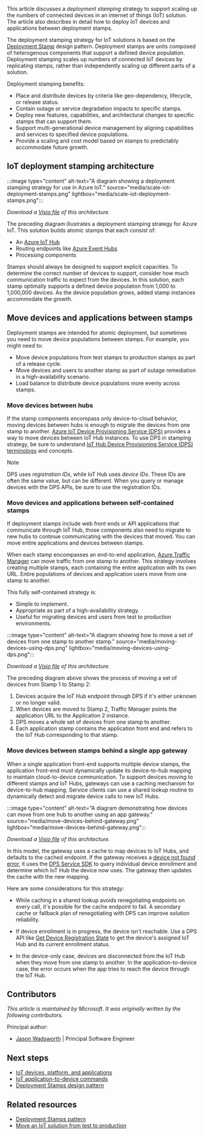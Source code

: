 This article discusses a *deployment stamping* strategy to support scaling up the numbers of connected devices in an internet of things (IoT) solution.  The article also describes in detail how to deploy IoT devices and applications between deployment stamps.

The deployment stamping strategy for IoT solutions is based on the [Deployment Stamp](../../patterns/deployment-stamp.yml) design pattern. Deployment stamps are units composed of heterogenous components that support a defined device population. Deployment stamping scales up numbers of connected IoT devices by replicating stamps, rather than independently scaling up different parts of a solution.

Deployment stamping benefits:

- Place and distribute devices by criteria like geo-dependency, lifecycle, or release status.
- Contain outage or service degradation impacts to specific stamps.
- Deploy new features, capabilities, and architectural changes to specific stamps that can support them.
- Support multi-generational device management by aligning capabilities and services to specified device populations.
- Provide a scaling and cost model based on stamps to predictably accommodate future growth.

## IoT deployment stamping architecture

:::image type="content" alt-text="A diagram showing a deployment stamping strategy for use in Azure IoT." source="media/scale-iot-deployment-stamps.png" lightbox="media/scale-iot-deployment-stamps.png":::

*Download a [Visio file](https://arch-center.azureedge.net/scale-iot-deployment-stamps.vsdx) of this architecture.*

The preceding diagram illustrates a deployment stamping strategy for Azure IoT. This solution builds atomic stamps that each consist of:

- An [Azure IoT Hub](/azure/iot-hub/about-iot-hub)
- Routing endpoints like [Azure Event Hubs](/azure/event-hubs/event-hubs-about)
- Processing components

Stamps should always be designed to support explicit capacities. To determine the correct number of devices to support, consider how much communication traffic to expect from the devices. In this solution, each stamp optimally supports a defined device population from 1,000 to 1,000,000 devices. As the device population grows, added stamp instances accommodate the growth.

## Move devices and applications between stamps

Deployment stamps are intended for atomic deployment, but sometimes you need to move device populations between stamps. For example, you might need to:

- Move device populations from test stamps to production stamps as part of a release cycle.
- Move devices and users to another stamp as part of outage remediation in a high-availability scenario.
- Load balance to distribute device populations more evenly across stamps.

### Move devices between hubs

If the stamp components encompass only device-to-cloud behavior, moving devices between hubs is enough to migrate the devices from one stamp to another. [Azure IoT Device Provisioning Service (DPS)](/azure/iot-dps) provides a way to move devices between IoT Hub instances. To use DPS in stamping strategy, be sure to understand [IoT Hub Device Provisioning Service (DPS) terminology](/azure/iot-dps/concepts-device) and concepts.

> [!NOTE]
> DPS uses *registration IDs*, while IoT Hub uses *device IDs*. These IDs are often the same value, but can be different. When you query or manage devices with the DPS APIs, be sure to use the registration IDs.

### Move devices and applications between self-contained stamps

If deployment stamps include web front ends or API applications that communicate through IoT Hub, those components also need to migrate to new hubs to continue communicating with the devices that moved. You can move entire applications and devices between stamps. 

When each stamp encompasses an end-to-end application, [Azure Traffic Manager](/azure/traffic-manager/traffic-manager-how-it-works) can move traffic from one stamp to another. This strategy involves creating multiple stamps, each containing the entire application with its own URL. Entire populations of devices and application users move from one stamp to another.

This fully self-contained strategy is:
- Simple to implement.
- Appropriate as part of a high-availability strategy.
- Useful for migrating devices and users from test to production environments.

:::image type="content" alt-text="A diagram showing how to move a set of devices from one stamp to another stamp." source="media/moving-devices-using-dps.png" lightbox="media/moving-devices-using-dps.png":::

*Download a [Visio file](https://arch-center.azureedge.net/moving-devices-using-dps.vsdx) of this architecture.*

The preceding diagram above shows the process of moving a set of devices from Stamp 1 to Stamp 2:

1. Devices acquire the IoT Hub endpoint through DPS if it's either unknown or no longer valid.
1. When devices are moved to Stamp 2, Traffic Manager points the application URL to the Application 2 instance.
1. DPS moves a whole set of devices from one stamp to another.
1. Each application stamp contains the application front end and refers to the IoT Hub corresponding to that stamp.

### Move devices between stamps behind a single app gateway

When a single application front-end supports multiple device stamps, the application front-end must dynamically update its device-to-hub mapping to maintain cloud-to-device communication. To support devices moving to different stamps and IoT Hubs, gateways can use a caching mechanism for device-to-hub mapping. Service clients can use a shared lookup routine to dynamically detect and migrate device calls to new IoT Hubs.

:::image type="content" alt-text="A diagram demonstrating how devices can move from one hub to another using an app gateway." source="media/move-devices-behind-gateway.png" lightbox="media/move-devices-behind-gateway.png":::

*Download a [Visio file](https://arch-center.azureedge.net/move-devices-behind-gateway.vsdx) of this architecture.*

In this model, the gateway uses a cache to map devices to IoT Hubs, and defaults to the cached endpoint. If the gateway receives a [device not found error](/azure/iot-hub/iot-hub-troubleshoot-error-404001-devicenotfound), it uses the [DPS Service SDK](/azure/iot-hub/iot-hub-devguide-sdks#azure-iot-service-sdks) to query individual device enrollment and determine which IoT Hub the device now uses. The gateway then updates the cache with the new mapping.

Here are some considerations for this strategy:

- While caching in a shared lookup avoids renegotiating endpoints on every call, it's possible for the cache endpoint to fail. A secondary cache or fallback plan of renegotiating with DPS can improve solution reliability.

- If device enrollment is in progress, the device isn't reachable. Use a DPS API like [Get Device Registration State](/rest/api/iot-dps/service/device-registration-state/get) to get the device's assigned IoT Hub and its current enrollment status.

- In the device-only case, devices are disconnected from the IoT Hub when they move from one stamp to another. In the application-to-device case, the error occurs when the app tries to reach the device through the IoT Hub.

## Contributors

*This article is maintained by Microsoft. It was originally written by the following contributors.*

Principal author:

* [Jason Wadsworth](https://www.linkedin.com/in/jason-wadsworth-23549b158) | Principal Software Engineer

## Next steps

- [IoT devices, platform, and applications](devices-platform-application.yml)
- [IoT application-to-device commands](cloud-to-device.yml)
- [Deployment Stamps design pattern](../../patterns/deployment-stamp.yml)

## Related resources

- [Deployment Stamps pattern](/azure/architecture/patterns/deployment-stamp)
- [Move an IoT solution from test to production](/azure/architecture/example-scenario/iot/iot-move-to-production)
